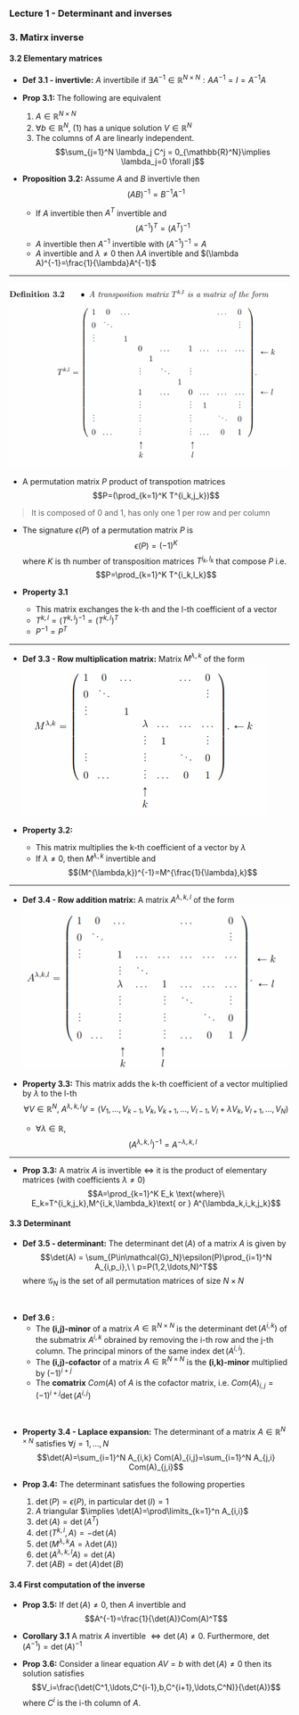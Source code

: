 ### Lecture 1 - Determinant and inverses

### 3. Matirx inverse
#### 3.2 Elementary matrices
- **Def 3.1 - invertivle:** $A$ invertibile if $\exists A^{-1}\in\mathbb{R}^{N\times N} : AA^{-1}=I=A^{-1}A$ 
- **Prop 3.1:** The following are equivalent
    1. $A\in\mathbb{R}^{N\times N}$
    2. $\forall b\in\mathbb{R}^N$, (1) has a unique solution $V\in\mathbb{R}^N$
    3. The columns of $A$ are linearly independent. 
        $$\sum_{j=1}^N \lambda_j C^j = 0_{\mathbb{R}^N}\implies \lambda_j=0 \forall j$$
        
- **Proposition 3.2:** Assume $A$ and $B$ invertivle then
$$(AB)^{-1}=B^{-1}A^{-1}$$
    - If $A$ invertible then $A^T$ invertible and 
    $$(A^{-1})^T = (A^T)^{-1}$$
    - $A$ invertible then $A^{-1}$ invertible with $(A^{-1})^{-1}=A$
    - $A$ invertible and $\lambda\ne 0$ then $\lambda A$ invertible and $(\lambda A)^{-1}=\frac{1}{\lambda}A^{-1}$

---

![transposition matirx](../images/transposition_matrix.png)

- A permutation matrix $P$ product of transpotion matrices
$$P=(\prod_{k=1}^K T^{i_k,j_k})$$
> It is composed of 0 and 1, has only one 1 per row and per column

- The signature $\epsilon(P)$ of a permutation matrix $P$ is 
$$\epsilon(P)=(-1)^K$$
where $K$ is th number of transposition matrices $T^{i_k,l_k}$ that compose $P$ i.e.
$$P=\prod_{k=1}^K T^{i_k,l_k}$$

- **Property 3.1**
  - This matrix exchanges the $\text{k-th}$ and the $\text{l-th}$ coefficient of a vector
  - $T^{k,l}=(T^{k,l})^{-1}=(T^{k,l})^T$
  - $P^{-1}=P^T$

---

- **Def 3.3 - Row multiplication matrix:** Matrix $M^{\lambda,k}$ of the form
![row mult matrix](../images/row_mult_matrix.png)

- **Property 3.2:** 
  - This matrix multiplies the $\text{k-th}$ coefficient of a vector by $\lambda$
  - If $\lambda\ne 0$, then $M^{\lambda,k}$ invertible and
$$(M^{\lambda,k})^{-1}=M^{\frac{1}{\lambda},k}$$

---

- **Def 3.4 - Row addition matrix:** A matrix $A^{\lambda,k,l}$ of the form
![row add matrix](../images/row_add_matrix.png)

- **Property  3.3:** This matrix adds the $\text{k-th}$ coefficient of a vector multiplied by $\lambda$ to the $\text{l-th}$
$$\forall V\in\mathbb{R}^N,\ A^{\lambda,k,l}V=(V_1,\ldots,V_{k-1},V_k,V_{k+1},\ldots,V_{l-1},V_l+\lambda V_k, V_{l+1},\ldots,V_N)$$
  - $\forall \lambda\in\mathbb{R},$
    $$(A^{\lambda,k,l})^{-1}=A^{-\lambda,k,l}$$

---

- **Prop 3.3:** A matrix $A$ is invertible $\iff$ it is the product of elementary matrices (with coefficients $\lambda\ne0$)
$$A=\prod_{k=1}^K E_k \text{where}\ E_k=T^{i_k,j_k},M^{i_k,\lambda_k}\text{ or } A^{\lambda_k,i_k,j_k}$$

#### 3.3 Determinant

- **Def 3.5 - determinant:** The determinant $\det(A)$ of a matrix $A$ is given by
$$\det(A) = \sum_{P\in\mathcal{G}_N}\epsilon(P)\prod_{i=1}^N A_{i,p_i},\ \ p=P(1,2,\ldots,N)^T$$
where $\mathcal{G}_N$ is the set of all permutation matrices of size $N\times N$

<br>

- **Def 3.6 :** 
  - The **(i,j)-minor** of a matrix $A\in\mathbb{R}^{N\times N}$ is the determinant $\det(A^{i,k})$ of the submatrix $A^{i,k}$ obrained by removing the $\text{i-th}$ row and the $\text{j-th}$ column. The principal minors of the same index $\det(A^{i,i})$.
  - The **(i,j)-cofactor** of a matrix $A\in\mathbb{R}^{N\times N}$ is the **(i,k)-minor** multiplied by $(-1)^{i+j}$
  - The **comatrix** $Com(A)$ of $A$ is the cofactor matrix, i.e. $Com(A)_{i,j}=(-1)^{i+j}\det(A^{i,j})$

<br>

- **Property 3.4 - Laplace expansion:** The determinant of a matrix $A\in\mathbb{R}^{N\times N}$ satisfies $\forall j=1,\ldots,N$
$$\det(A)=\sum_{i=1}^N A_{i,k} Com(A)_{i,j}=\sum_{i=1}^N A_{j,i} Com(A)_{j,i}$$

- **Prop 3.4:** The determinant satisfues the following properties
  1. $\det(P)=\epsilon(P),$ in particular $\det(I)=1$
  2. $A$ triangular $\implies \det(A)=\prod\limits_{k=1}^n A_{i,i}$
  3. $\det(A)=\det(A^T)$
  4. $\det(T^{k,l},A)=-\det(A)$
  5. $\det(M^{\lambda,k}A=\lambda\det(A))$
  6. $\det(A^{\lambda,k,l}A)=\det(A)$
  7. $\det(AB)=\det(A)\det(B)$


#### 3.4 First computation of the inverse

- **Prop 3.5:** If $\det(A)\ne 0$, then $A$ invertible and
$$A^{-1}=\frac{1}{\det(A)}Com(A)^T$$

- **Corollary 3.1** A matrix $A$ invertible $\iff \det(A)\ne0$. Furthermore, $\det(A^{-1})=\det(A)^{-1}$

- **Prop 3.6:** Consider a linear equation $AV=b$ with $\det(A)\ne0$ then its solution satisfies
$$V_i=\frac{\det(C^1,\ldots,C^{i-1},b,C^{i+1},\ldots,C^N)}{\det(A)}$$
where $C^i$ is the $\text{i-th}$ column of $A$.
